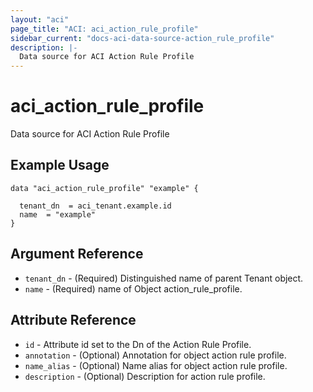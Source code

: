 ```yaml
---
layout: "aci"
page_title: "ACI: aci_action_rule_profile"
sidebar_current: "docs-aci-data-source-action_rule_profile"
description: |-
  Data source for ACI Action Rule Profile
---
```


# aci_action_rule_profile #
Data source for ACI Action Rule Profile

## Example Usage ##

```hcl
data "aci_action_rule_profile" "example" {

  tenant_dn  = aci_tenant.example.id
  name  = "example"
}
```
## Argument Reference ##
* `tenant_dn` - (Required) Distinguished name of parent Tenant object.
* `name` - (Required) name of Object action_rule_profile.



## Attribute Reference

* `id` - Attribute id set to the Dn of the Action Rule Profile.
* `annotation` - (Optional) Annotation for object action rule profile.
* `name_alias` - (Optional) Name alias for object action rule profile.
* `description` - (Optional) Description for action rule profile.

